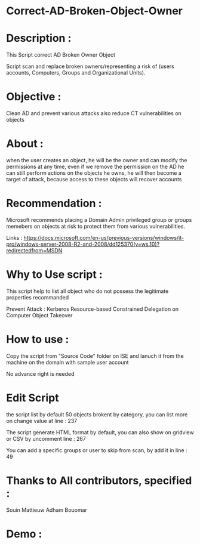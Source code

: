 # Correct-AD-Broken-Object-Owner

# Description : 

This Script correct AD Broken Owner Object

Script scan and replace broken owners/representing a risk of (users accounts, Computers, Groups and Organizational Units).


# Objective : 

Clean AD and prevent various attacks also reduce CT vulnerabilities on objects

# About : 

when the user creates an object, he will be the owner and can modify the permissions at any time, even if we remove the permission on the AD he can still perform actions on the objects he owns, he will then become a target of attack, because access to these objects will recover accounts


# Recommendation : 

Microsoft recommends placing a Domain Admin privileged group or groups memebers on objects at risk to protect them from various vulnerabilities.

Links : https://docs.microsoft.com/en-us/previous-versions/windows/it-pro/windows-server-2008-R2-and-2008/dd125370(v=ws.10)?redirectedfrom=MSDN

# Why to Use script : 

This script help to list all object who do not possess the legitimate properties recommanded

Prevent Attack : Kerberos Resource-based Constrained Delegation on Computer Object Takeover

# How to use : 

 Copy the script from "Source Code" folder on ISE and lanuch it from the machine on the domain with sample user account
 
 No advance right is needed
 
 # Edit Script 
 
 the script list by default 50 objects brokent by category, you can list more on change value at line : 237
 
 The script generate HTML format by default, you can also show on gridview or CSV by uncomment line : 267
 
 You can add a specific groups or user to skip from scan, by add it in line : 49
 

 # Thanks to All contributors, specified :  
 
 Souin Mattieuw 
 Adham Bouomar
 
 # Demo : 
